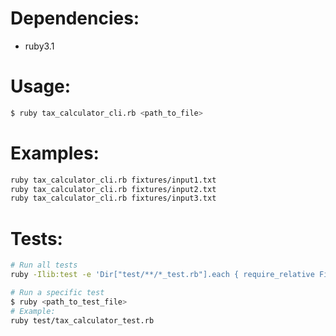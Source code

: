 # Dependencies:
- ruby3.1

# Usage:
```bash
$ ruby tax_calculator_cli.rb <path_to_file>
```

# Examples:
```bash
ruby tax_calculator_cli.rb fixtures/input1.txt
ruby tax_calculator_cli.rb fixtures/input2.txt
ruby tax_calculator_cli.rb fixtures/input3.txt
```

# Tests:
```bash
# Run all tests
ruby -Ilib:test -e 'Dir["test/**/*_test.rb"].each { require_relative File.expand_path(_1) }'

# Run a specific test
$ ruby <path_to_test_file>
# Example:
ruby test/tax_calculator_test.rb
```
